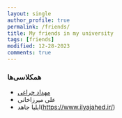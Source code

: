 ```yaml
---
layout: single
author_profile: true
permalink: /friends/
title: My friends in my university
tags: [friends]
modified: 12-28-2023
comments: true
---
```


### همکلاسی‌ها
* [مهداد چراغی](https://mahch40.github.io/)
* علی میرزاخانی 
* ایلیا جاهد(https://www.ilyajahed.ir/)




